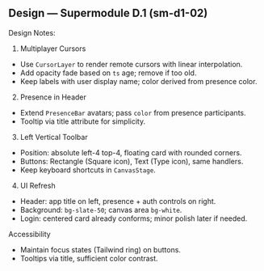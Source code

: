 ## Design — Supermodule D.1 (sm-d1-02)

Design Notes:

1) Multiplayer Cursors
- Use `CursorLayer` to render remote cursors with linear interpolation.
- Add opacity fade based on `ts` age; remove if too old.
- Keep labels with user display name; color derived from presence color.

2) Presence in Header
- Extend `PresenceBar` avatars; pass `color` from presence participants.
- Tooltip via title attribute for simplicity.

3) Left Vertical Toolbar
- Position: absolute left-4 top-4, floating card with rounded corners.
- Buttons: Rectangle (Square icon), Text (Type icon), same handlers.
- Keep keyboard shortcuts in `CanvasStage`.

4) UI Refresh
- Header: app title on left, presence + auth controls on right.
- Background: `bg-slate-50`; canvas area `bg-white`.
- Login: centered card already conforms; minor polish later if needed.

Accessibility
- Maintain focus states (Tailwind ring) on buttons.
- Tooltips via title, sufficient color contrast.

